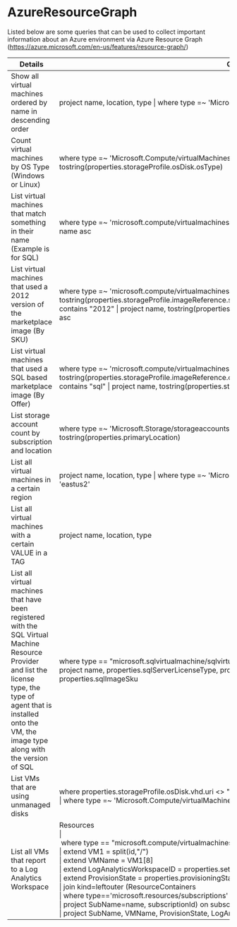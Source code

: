 # AzureResourceGraph
Listed below are some queries that can be used to collect important information about an Azure environment via Azure Resource Graph (https://azure.microsoft.com/en-us/features/resource-graph/)


Details | Query 
--------|-------
Show all virtual machines ordered by name in descending order|project name, location, type \| where type =~ 'Microsoft.Compute/virtualMachines' \| order by name desc
Count virtual machines by OS Type (Windows or Linux)|where type =~ 'Microsoft.Compute/virtualMachines' \| summarize count() by tostring(properties.storageProfile.osDisk.osType)
List virtual machines that match something in their name (Example is for SQL) | where type =~ 'microsoft.compute/virtualmachines' and name contains "sql" \| project name \| order by name asc
List virtual machines that used a 2012 version of the marketplace image (By SKU) |where type =~ 'microsoft.compute/virtualmachines' and tostring(properties.storageProfile.imageReference.sku)<br>contains "2012" \| project name, tostring(properties.storageProfile.imageReference.sku) \| order by name asc
List virtual machines that used a SQL based marketplace image (By Offer) | where type =~ 'microsoft.compute/virtualmachines' and tostring(properties.storageProfile.imageReference.offer)<br>contains "sql" \| project name, tostring(properties.storageProfile.imageReference.offer) \| order by name asc
List storage account count by subscription and location | where type =~ 'Microsoft.Storage/storageaccounts'\| summarize count() by tostring(subscriptionId), tostring(properties.primaryLocation)
List all virtual machines in a certain region | project name, location, type \| where type =~ 'Microsoft.Compute/virtualMachines' and location == 'eastus2'
List all virtual machines with a certain VALUE in a TAG | project name, location, type | where type =~ 'Microsoft.Compute/virtualMachines' and tags.TAG contains 'VALUE'
List all virtual machines that have been registered with the SQL Virtual Machine Resource Provider and list the license type, the type of agent that is installed onto the VM, the image type along with the version of SQL | where type == "microsoft.sqlvirtualmachine/sqlvirtualmachines" \| <br> project name, properties.sqlServerLicenseType, properties.sqlManagement, properties.sqlImageOffer, properties.sqlImageSku
List VMs that are using unmanaged disks | where properties.storageProfile.osDisk.vhd.uri <> ""<br>\| where type =~ 'Microsoft.Compute/virtualMachines' 
List all VMs that report to a Log Analytics Workspace | Resources <br>\| where type == "microsoft.compute/virtualmachines/extensions" and name == "MicrosoftMonitoringAgent"<br>\| extend VM1 = split(id,"/")<br>\| extend VMName = VM1[8]<br>\| extend LogAnalyticsWorkspaceID = properties.settings.workspaceId<br>\| extend ProvisionState = properties.provisioningState<br>\| join kind=leftouter (ResourceContainers<br>\| where type=='microsoft.resources/subscriptions'<br>\| project SubName=name, subscriptionId) on subscriptionId<br>\| project SubName, VMName, ProvisionState, LogAnalyticsWorkspaceID
